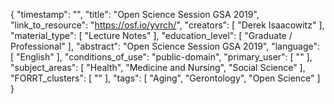 {
    "timestamp": "",
    "title": "Open Science Session GSA 2019",
    "link_to_resource": "https://osf.io/yvrch/",
    "creators": [
        "Derek Isaacowitz"
    ],
    "material_type": [
        "Lecture Notes"
    ],
    "education_level": [
        "Graduate / Professional"
    ],
    "abstract": "Open Science Session GSA 2019",
    "language": [
        "English"
    ],
    "conditions_of_use": "public-domain",
    "primary_user": [
        ""
    ],
    "subject_areas": [
        "Health",
        "Medicine and Nursing",
        "Social Science"
    ],
    "FORRT_clusters": [
        ""
    ],
    "tags": [
        "Aging",
        "Gerontology",
        "Open Science"
    ]
}